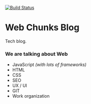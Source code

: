 [![Build Status](https://travis-ci.org/mad-rat/blog.svg?branch=master)](https://travis-ci.org/mad-rat/blog)

# Web Chunks Blog


Tech blog.

### We are talking about Web

* JavaScript _(with lots of frameworks)_
* HTML
* CSS
* SEO
* UX / UI
* GIT
* Work organization 
